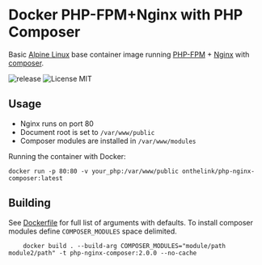 # Docker PHP-FPM+Nginx with PHP Composer
Basic [Alpine Linux](https://www.alpinelinux.org/) base container image running [PHP-FPM](https://www.php.net/manual/install.fpm.php) + [Nginx](https://nginx.org/) with [composer](https://getcomposer.org/).

![release](https://img.shields.io/badge/version-0.0.1-green)
![License MIT](https://img.shields.io/badge/license-MIT-blue.svg)

## Usage
* Nginx runs on port 80
* Document root is set to `/var/www/public`
* Composer modules are installed in `/var/www/modules`

Running the container with Docker:
```
docker run -p 80:80 -v your_php:/var/www/public onthelink/php-nginx-composer:latest
```

## Building
See [Dockerfile](Dockerfile) for full list of arguments with defaults. To install composer modules define `COMPOSER_MODULES` space delimited.

```
    docker build . --build-arg COMPOSER_MODULES="module/path module2/path" -t php-nginx-composer:2.0.0 --no-cache
```